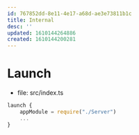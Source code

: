 ```yaml
---
id: 767852dd-8e11-4e17-a68d-ae3e73811b1c
title: Internal
desc: ''
updated: 1610144264886
created: 1610144200281
---
```


# Launch
- file: src/index.ts

```ts
launch {
    appModule = require("./Server")
    ...
}

```

